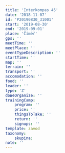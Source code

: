 ```yaml
---
title: 'Interkompas 45'
date: '2018-11-07'
id: 'P20190830_31001'
start: '2019-08-30'
end: '2019-09-01'
place: 'Číměř'
gps: ''
meetTime: ''
meetPlace: ''
eventTypeDescription: ''
startTime: ''
map: ''
terrain: ''
transport: ''
accomodation: ''
food: ''
leader: ''
type: 'Z'
doWeOrganize: ''
trainingCamp:
    program: ''
    price: ''
    thingsToTake: ''
    return: ''
    signups: ''
template: zavod
taxonomy:
    skupina:
note: ''
---
```

